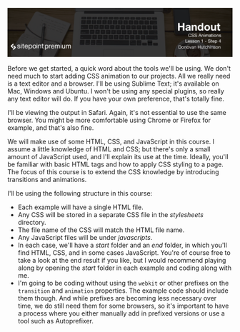 ![](headings/1.4.png)

Before we get started, a quick word about the tools we'll be using. We don't need much to start adding CSS animation to our projects. All we really need is a text editor and a browser. I'll be using Sublime Text; it's available on Mac, Windows and Ubuntu. I won't be using any special plugins, so really any text editor will do. If you have your own preference, that's totally fine.

I'll be viewing the output in Safari. Again, it's not essential to use the same browser. You might be more comfortable using Chrome or Firefox for example, and that's also fine.

We will make use of some HTML, CSS, and JavaScript in this course. I assume a little knowledge of HTML and CSS; but there's only a small amount of JavaScript used, and I'll explain its use at the time. Ideally, you'll be familiar with basic HTML tags and how to apply CSS styling to a page. The focus of this course is to extend the CSS knowledge by introducing transitions and animations.

I'll be using the following structure in this course:

* Each example will have a single HTML file.
* Any CSS will be stored in a separate CSS file in the *stylesheets* directory.
* The file name of the CSS will match the HTML file name.
* Any JavaScript files will be under *javascripts*.
* In each case, we'll have a *start* folder and an *end* folder, in which you'll find HTML, CSS, and in some cases JavaScript. You're of course free to take a look at the end result if you like, but I would recommend playing along by opening the *start* folder in each example and coding along with me.
* I'm going to be coding without using the `webkit` or other prefixes on the `transition` and `animation` properties. The example code should include them though. And while prefixes are becoming less necessary over time, we do still need them for some browsers, so it's important to have a process where you either manually add in prefixed versions or use a tool such as Autoprefixer.

